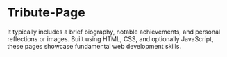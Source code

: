 # Tribute-Page
It typically includes a brief biography, notable achievements, and personal reflections or images. Built using HTML, CSS, and optionally JavaScript, these pages showcase fundamental web development skills. 
